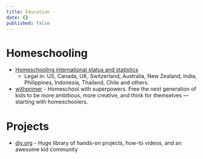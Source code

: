 ```yaml
---
title: Education
date: {}
published: false
---
```


# Homeschooling

* [Homeschooling international status and statistics](https://en.wikipedia.org/wiki/Homeschooling_international_status_and_statistics)
  * Legal in: US, Canada, UK, Switzerland, Australia, New Zealand, India, Philippines, Indonesia, Thailand, Chile and others.
* [withprimer](https://www.withprimer.com/) - Homeschool with superpowers. Free the next generation of kids to be more ambitious, more creative, and think for themselves — starting with homeschoolers.

# Projects

* [diy.org](https://diy.org/) - Huge library of hands-on projects, how-to videos, and an awesome kid community
